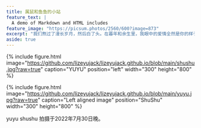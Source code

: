 ```yaml
---
title: 属鼠和鱼鱼的小站
feature_text: |
  A demo of Markdown and HTML includes
feature_image: "https://picsum.photos/2560/600?image=873"
excerpt: "我们熬过了漫长岁月，然后白了头。在暮年和余生里，我眼中的爱情全然是你的样子。"
aside: true
---
```


{% include figure.html image="https://github.com/lizeyujack/lizeyujack.github.io/blob/main/shushu.jpg?raw=true" caption="YUYU" position="left" width="300" height="800" %}

{% include figure.html image="https://github.com/lizeyujack/lizeyujack.github.io/blob/main/yuyu.jpg?raw=true" caption="Left aligned image" position="ShuShu" width="300" height="800" %}
 
yuyu shushu 拍摄于2022年7月30日晚。
